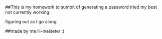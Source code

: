 ##This is my homework to sumbit of generating a password
tried my best not currently working 

figuring out as I go along

##made by me  H-meiseter :)